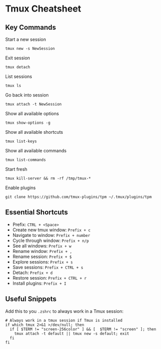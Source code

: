 # Tmux Cheatsheet

## Key Commands

Start a new session

```shell
tmux new -s NewSession
```

Exit session

```shell
tmux detach
```

List sessions

```shell
tmux ls
```

Go back into session

```shell
tmux attach -t NewSession
```

Show all available options

```shell
tmux show-options -g
```

Show all available shortcuts

```shell
tmux list-keys
```

Show all available commands

```shell
tmux list-commands
```

Start fresh

```shell
tmux kill-server && rm -rf /tmp/tmux-*
```

Enable plugins

```shell
git clone https://github.com/tmux-plugins/tpm ~/.tmux/plugins/tpm
```

## Essential Shortcuts

- Prefix: `CTRL + <Space>`
- Create new tmux window: `Prefix + c`
- Navigate to window: `Prefix + number`
- Cycle through window: `Prefix + n/p`
- See all windows: `Prefix + w`
- Rename window: `Prefix + ,`
- Rename session: `Prefix + $`
- Explore sessions: `Prefix + s`
- Save sessions: `Prefix + CTRL + s`
- Detach: `Prefix + d`
- Restore session: `Prefix + CTRL + r`
- Install plugins: `Prefix + I`

## Useful Snippets

Add this to you `.zshrc` to always work in a Tmux session:

```shell
# Always work in a tmux session if Tmux is installed
if which tmux 2>&1 >/dev/null; then
  if [ $TERM != "screen-256color" ] && [  $TERM != "screen" ]; then
    tmux attach -t default || tmux new -s default; exit
  fi
fi
```

